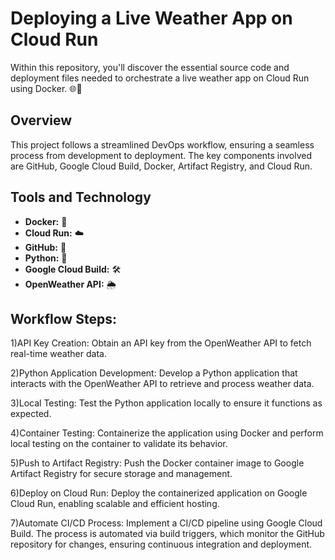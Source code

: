 # Deploying a Live Weather App on Cloud Run

Within this repository, you'll discover the essential source code and deployment files needed to orchestrate a live weather app on Cloud Run using Docker. 🌐🚀

## Overview

This project follows a streamlined DevOps workflow, ensuring a seamless process from development to deployment. The key components involved are GitHub, Google Cloud Build, Docker, Artifact Registry, and Cloud Run.

## Tools and Technology

- **Docker:** 🐳
- **Cloud Run:** ☁️
- **GitHub:** 🐙
- **Python:** 🐍
- **Google Cloud Build:** 🛠️
- **OpenWeather API:** 🌦️

## Workflow Steps:

1)API Key Creation:
Obtain an API key from the OpenWeather API to fetch real-time weather data.

2)Python Application Development:
Develop a Python application that interacts with the OpenWeather API to retrieve and process weather data.

3)Local Testing:
Test the Python application locally to ensure it functions as expected.

4)Container Testing:
Containerize the application using Docker and perform local testing on the container to validate its behavior.

5)Push to Artifact Registry:
Push the Docker container image to Google Artifact Registry for secure storage and management.

6)Deploy on Cloud Run:
Deploy the containerized application on Google Cloud Run, enabling scalable and efficient hosting.

7)Automate CI/CD Process:
Implement a CI/CD pipeline using Google Cloud Build. The process is automated via build triggers, which monitor the GitHub repository for changes, ensuring continuous integration and deployment.
